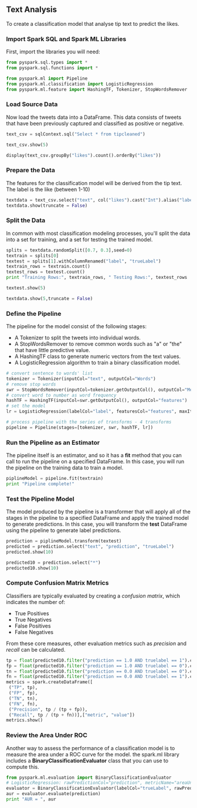 
## Text Analysis
To create a classification model that analyse tip text to predict the likes.
### Import Spark SQL and Spark ML Libraries

First, import the libraries you will need:


```python
from pyspark.sql.types import *
from pyspark.sql.functions import *

from pyspark.ml import Pipeline
from pyspark.ml.classification import LogisticRegression
from pyspark.ml.feature import HashingTF, Tokenizer, StopWordsRemover
```

### Load Source Data
Now load the tweets data into a DataFrame. This data consists of tweets that have been previously captured and classified as positive or negative.


```python
text_csv = sqlContext.sql("Select * from tipcleaned")

text_csv.show(5)
```


```python
display(text_csv.groupBy("likes").count().orderBy("likes"))
```

### Prepare the Data
The features for the classification model will be derived from the tip text. The label is the like (between 1-10)


```python
textdata = text_csv.select("text", col("likes").cast("Int").alias("label"))
textdata.show(truncate = False)
```

### Split the Data
In common with most classification modeling processes, you'll split the data into a set for training, and a set for testing the trained model.


```python
splits = textdata.randomSplit([0.7, 0.3],seed=0)
textrain = splits[0]
textest = splits[1].withColumnRenamed("label", "trueLabel")
textrain_rows = textrain.count()
textest_rows = textest.count()
print "Training Rows:", textrain_rows, " Testing Rows:", textest_rows
```


```python
textest.show(5)
```


```python
textdata.show(5,truncate = False)
```

### Define the Pipeline
The pipeline for the model consist of the following stages:
- A Tokenizer to split the tweets into individual words.
- A StopWordsRemover to remove common words such as "a" or "the" that have little predictive value.
- A HashingTF class to generate numeric vectors from the text values.
- A LogisticRegression algorithm to train a binary classification model.


```python
# convert sentence to words' list
tokenizer = Tokenizer(inputCol="text", outputCol="Words")
# remove stop words
swr = StopWordsRemover(inputCol=tokenizer.getOutputCol(), outputCol="MeaningfulWords")
# convert word to number as word frequency
hashTF = HashingTF(inputCol=swr.getOutputCol(), outputCol="features")
# set the model
lr = LogisticRegression(labelCol="label", featuresCol="features", maxIter=10, regParam=0.01)

# process pipeline with the series of transforms - 4 transforms
pipeline = Pipeline(stages=[tokenizer, swr, hashTF, lr])
```

### Run the Pipeline as an Estimator
The pipeline itself is an estimator, and so it has a **fit** method that you can call to run the pipeline on a specified DataFrame. In this case, you will run the pipeline on the training data to train a model.


```python
piplineModel = pipeline.fit(textrain)
print "Pipeline complete!"
```

### Test the Pipeline Model
The model produced by the pipeline is a transformer that will apply all of the stages in the pipeline to a specified DataFrame and apply the trained model to generate predictions. In this case, you will transform the **test** DataFrame using the pipeline to generate label predictions.


```python
prediction = piplineModel.transform(textest)
predicted = prediction.select("text", "prediction", "trueLabel")
predicted.show(10)
```


```python
predicted10 = prediction.select("*")
predicted10.show(10)
```

### Compute Confusion Matrix Metrics
Classifiers are typically evaluated by creating a *confusion matrix*, which indicates the number of:
- True Positives
- True Negatives
- False Positives
- False Negatives

From these core measures, other evaluation metrics such as *precision* and *recall* can be calculated.


```python
tp = float(predicted10.filter("prediction == 1.0 AND truelabel == 1").count())
fp = float(predicted10.filter("prediction == 1.0 AND truelabel == 0").count())
tn = float(predicted10.filter("prediction == 0.0 AND truelabel == 0").count())
fn = float(predicted10.filter("prediction == 0.0 AND truelabel == 1").count())
metrics = spark.createDataFrame([
 ("TP", tp),
 ("FP", fp),
 ("TN", tn),
 ("FN", fn),
 ("Precision", tp / (tp + fp)),
 ("Recall", tp / (tp + fn))],["metric", "value"])
metrics.show()
```

### Review the Area Under ROC
Another way to assess the performance of a classification model is to measure the area under a ROC curve for the model. the spark.ml library includes a **BinaryClassificationEvaluator** class that you can use to compute this.


```python
from pyspark.ml.evaluation import BinaryClassificationEvaluator
# LogisticRegression: rawPredictionCol="prediction", metricName="areaUnderROC"
evaluator = BinaryClassificationEvaluator(labelCol="trueLabel", rawPredictionCol="prediction", metricName="areaUnderROC")
aur = evaluator.evaluate(prediction)
print "AUR = ", aur

```
